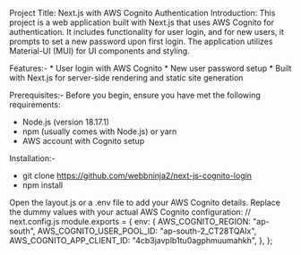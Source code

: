 Project Title: Next.js with AWS Cognito Authentication
Introduction:   This project is a web application built with Next.js that uses AWS Cognito for authentication. It includes functionality for user login, and for new users, it prompts to set a new password upon first login. The application utilizes Material-UI (MUI) for UI components and styling.

Features:-
    * User login with AWS Cognito
    * New user password setup
    * Built with Next.js for server-side rendering and static site generation

Prerequisites:- 
Before you begin, ensure you have met the following requirements:
  * Node.js (version 18.17.1)
  * npm (usually comes with Node.js) or yarn
  * AWS account with Cognito setup

Installation:-
* git clone https://github.com/webbninja2/next-js-cognito-login 
* npm install

Open the layout.js or a .env file to add your AWS Cognito details. Replace the dummy values with your actual AWS Cognito configuration:
// next.config.js
module.exports = {
  env: {
    AWS_COGNITO_REGION: "ap-south",
    AWS_COGNITO_USER_POOL_ID: "ap-south-2_CT28TQAIx",
    AWS_COGNITO_APP_CLIENT_ID: "4cb3javplb1tu0agphmuumahkh",
  },
};

